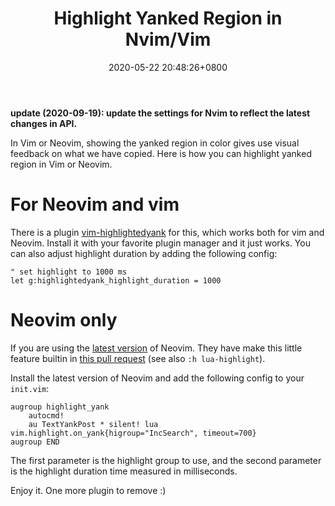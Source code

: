 ﻿---
title: "Highlight Yanked Region in Nvim/Vim"
date: 2020-05-22 20:48:26+0800
tags: [Vim]
categories: [Nvim]
---

**update (2020-09-19): update the settings for Nvim to reflect the latest
changes in API.** 

In Vim or Neovim, showing the yanked region in color gives use visual feedback
on what we have copied. Here is how you can highlight yanked region in Vim or
Neovim.

<!--more-->

# For Neovim and vim

There is a plugin
[vim-highlightedyank](https://github.com/machakann/vim-highlightedyank) for
this, which works both for vim and Neovim. Install it with your favorite plugin
manager and it just works. You can also adjust highlight duration by adding the
following config:

```vim
" set highlight to 1000 ms
let g:highlightedyank_highlight_duration = 1000
```

# Neovim only

If you are using the [latest
version](https://github.com/neovim/neovim/releases/tag/nightly) of Neovim. They
have make this little feature builtin in [this pull
request](https://github.com/neovim/neovim/pull/12279) (see also `:h
lua-highlight`).

Install the latest version of Neovim and add the following config to your
`init.vim`:

```vim
augroup highlight_yank
    autocmd!
    au TextYankPost * silent! lua vim.highlight.on_yank{higroup="IncSearch", timeout=700}
augroup END
```

The first parameter is the highlight group to use, and the second parameter is
the highlight duration time measured in milliseconds.

Enjoy it. One more plugin to remove :)
